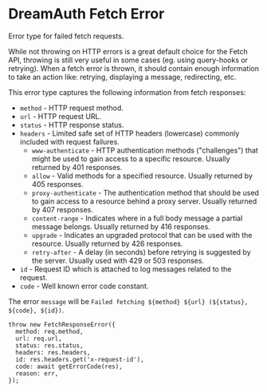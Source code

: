 # DreamAuth Fetch Error

Error type for failed fetch requests.

While not throwing on HTTP errors is a great default choice for the Fetch API, throwing is still very useful in some cases (eg. using query-hooks or retrying). When a fetch error is thrown, it should contain enough information to take an action like: retrying, displaying a message, redirecting, etc.

This error type captures the following information from fetch responses:

- `method` - HTTP request method.
- `url` - HTTP request URL.
- `status` - HTTP response status.
- `headers` - Limited safe set of HTTP headers (lowercase) commonly included with request failures.
  - `www-authenticate` - HTTP authentication methods ("challenges") that might be used to gain access to a specific resource. Usually returned by 401 responses.
  - `allow` - Valid methods for a specified resource. Usually returned by 405 responses.
  - `proxy-authenticate` - The authentication method that should be used to gain access to a resource behind a proxy server. Usually returned by 407 responses.
  - `content-range` - Indicates where in a full body message a partial message belongs. Usually returned by 416 responses.
  - `upgrade` - Indicates an upgraded protocol that can be used with the resource. Usually returned by 426 responses.
  - `retry-after` - A delay (in seconds) before retrying is suggested by the server. Usually used with 429 or 503 responses.
- `id` - Request ID which is attached to log messages related to the request.
- `code` - Well known error code constant.

The error `message` will be `Failed fetching ${method} ${url} (${status}, ${code}, ${id})`.

```tsx
throw new FetchResponseError({
  method: req.method,
  url: req.url,
  status: res.status,
  headers: res.headers,
  id: res.headers.get('x-request-id'),
  code: await getErrorCode(res),
  reason: err,
});
```
